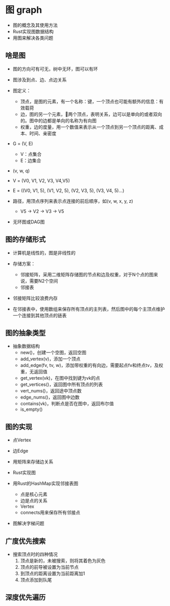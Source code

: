 # 图 graph

- 图的概念及其使用方法
- Rust实现图数据结构
- 用图来解决各类问题

## 啥是图

- 图的方向可有可无，树中无环，图可以有环
- 图涉及到点、边、点边关系

- 图定义：
  - 顶点，是图的元素，有一个名称：键，一个顶点也可能有额外的信息：有效载荷
  - 边，图的另一个元素，🔗两个顶点，表明关系，边可以是单向的或者双向的。图中的边都是单向的名称为有向图
  - 权重，边的度量，用一个数值来表示从一个顶点到另一个顶点的距离、成本、时间、亲密度

- G = (V, E)
  - V：点集合
  - E：边集合

- (v, w, q)

- V = (V0, V1, V2, V3, V4,V5)
- E = ((V0, V1, 5), (V1, V2, 5), (V2, V3, 5), (V3, V4, 5)...)

- 路径，用顶点序列来表示点连接的前后顺序，如(v, w, x, y, z)
  - V5 -> V2 -> V3 -> V5

- 无环图或DAG图

## 图的存储形式

- 计算机是线性的，图是非线性的

- 存储方案：
  - 邻接矩阵，采用二维矩阵存储图的节点和边及权重，对于N个点的图来说，需要N2个空间
  - 邻接表

- 邻接矩阵比较浪费内存

- 在邻接表中，使用数组来保存所有顶点的主列表，然后图中的每个主顶点维护一个连接到其他顶点的链表

## 图的抽象类型

- 抽象数据结构
  - new()，创建一个空图，返回空图
  - add_vertex(v)，添加一个顶点
  - add_edge(fv, tv, w)，添加带权重的有向边，需要起点fv和终点tv，及权重，无返回值
  - get_vertex(vk)，在图中找到键为vk的点
  - get_vertices()，返回图中所有顶点的列表
  - vert_nums()，返回途中顶点数
  - edge_nums()，返回图中边数
  - contains(vk)，判断点是否在图中，返回布尔值
  - is_empty()

## 图的实现

- 点Vertex
- 边Edge
- 用矩阵来存储边关系

- Rust实现图

- 用Rust的HashMap实现邻接表图
  - 点是核心元素
  - 边是点的关系
  - Vertex
  - connects用来保存所有邻接点

- 图解决字梯问题

## 广度优先搜索

- 搜索顶点时的四种情况
  1. 顶点是新的，未被搜索，则将其着色为灰色
  2. 顶点的前导被设置为当前节点
  3. 到顶点的距离设置为当前距离加1
  4. 顶点添加到队尾

## 深度优先遍历
